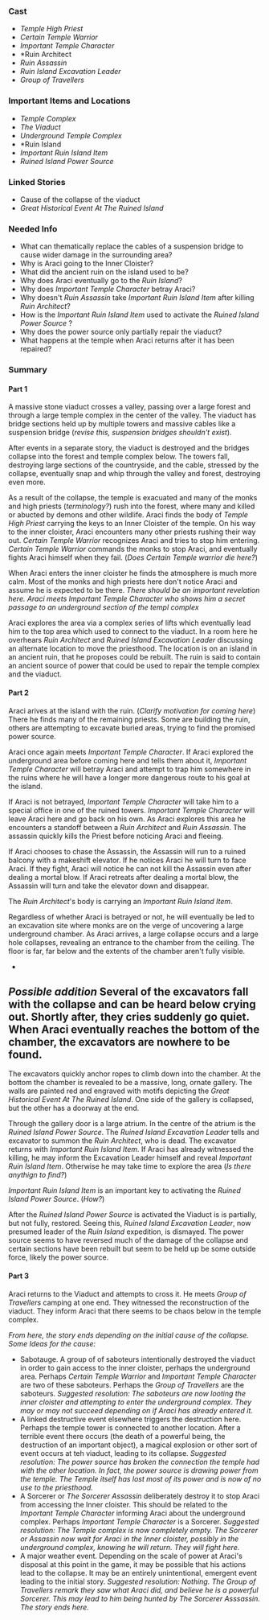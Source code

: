 ### Cast
* *Temple High Priest*
* *Certain Temple Warrior*
* *Important Temple Character*
* *Ruin Architect
* *Ruin Assassin*
* *Ruin Island Excavation Leader*
* *Group of Travellers*

### Important Items and Locations
* *Temple Complex*
* *The Viaduct*
* *Underground Temple Complex*
* *Ruin Island
* *Important Ruin Island Item*
* *Ruined Island Power Source*

### Linked Stories
* Cause of the collapse of the viaduct
* *Great Historical Event At The Ruined Island*

### Needed Info
* What can thematically replace the cables of a suspension bridge to cause wider damage in the surrounding area?
* Why is Araci going to the Inner Cloister?
* What did the ancient ruin on the island used to be? 
* Why does Araci eventually go to the *Ruin Island*?
* Why does *Important Temple Character* betray Araci?
* Why doesn't *Ruin Assassin* take *Important Ruin Island Item* after killing *Ruin Architect*?
* How is the *Important Ruin Island Item* used to activate the *Ruined Island Power Source* ?
* Why does the power source only partially repair the viaduct?
* What happens at the temple when Araci returns after it has been repaired?

### Summary
#### Part 1
A massive stone viaduct crosses a valley, passing over a large forest and through a large temple complex in the center of the valley. The viaduct has bridge sections held up by multiple towers and massive cables like a suspension bridge (*revise this, suspension bridges shouldn't exist*).

After events in a separate story, the viaduct is destroyed and the bridges collapse into the forest and temple complex below. The towers fall, destroying large sections of the countryside, and the cable, stressed by the collapse, eventually snap and whip through the valley and forest, destroying even more.

As a result of the collapse, the temple is exacuated and many of the monks and high priests (*terminology?*) rush into the forest, where many and killed or abucted by demons and other wildlife. Araci finds the body of *Temple High Priest* carrying the keys to an Inner Cloister of the temple. On his way to the inner cloister, Araci encounters many other priests rushing their way out. *Certain Temple Warrior* recognizes Araci and tries to stop him entering. *Certain Temple Warrior* commands the monks to stop Araci, and eventually fights Araci himself when they fail. (*Does Certain Temple warrior die here?*)

When Araci enters the inner cloister he finds the atmosphere is much more calm. Most of the monks and high priests here don't notice Araci and assume he is expected to be there.  *There should be an important revelation here. Araci meets Important Temple Character who shows him a secret passage to an underground section of the templ complex*

Araci explores the area via a complex series of lifts which eventually lead him to the top area which used to connect to the viaduct. In a room here he overhears *Ruin Architect* and *Ruined Island Excavation Leader* discussing an alternate location to move the priesthood. The location is on an island in an ancient ruin, that he proposes could be rebuilt. The ruin is said to contain an ancient source of power that could be used to repair the temple complex and the viaduct.

#### Part 2
Araci arives at the island with the ruin. (*Clarify motivation for coming here*) There he finds many of the remaining priests. Some are building the ruin, others are attempting to excavate buried areas, trying to find the promised power source. 

Araci once again meets *Important Temple Character*. If Araci explored the underground area before coming here and tells them about it, *Important Temple Character* will betray Araci and attempt to trap him somewhere in the ruins where he will have a longer more dangerous route to his goal at the island.

If Araci is not betrayed, *Important Temple Character* will take him to a special office in one of the ruined towers. *Important Temple Character* will leave Araci here and go back on his own. As Araci explores this area he encounters a standoff between a *Ruin Architect* and *Ruin Assassin*. The assassin quickly kills the Priest before noticing Araci and fleeing.

If Araci chooses to chase the Assassin, the Assassin will run to a ruined balcony with a makeshift elevator. If he notices Araci he will turn to face Araci. If they fight, Araci will notice he can not kill the Assassin even after dealing a mortal blow. If Araci retreats after dealing a mortal blow, the Assassin will turn and take the elevator down and disappear.

The *Ruin Architect*'s body is carrying an *Important Ruin Island Item*.

Regardless of whether Araci is betrayed or not, he will eventually be led to an excavation site where monks are on the verge of uncovering a large underground chamber. As Araci arrives, a large collapse occurs and a large hole collapses, revealing an entrance to the chamber from the ceiling. The floor is far, far below and the extents of the chamber aren't fully visible. 

-
*Possible addition* 
Several of the excavators fall with the collapse and can be heard below crying out. Shortly after, they cries suddenly go quiet. When Araci eventually reaches the bottom of the chamber, the excavators are nowhere to be found.
-

The excavators quickly anchor ropes to climb down into the chamber. At the bottom the chamber is revealed to be a massive, long, ornate gallery. The walls are painted red and engraved with motifs depicting the *Great Historical Event At The Ruined Island*. One side of the gallery is collapsed, but the other has a doorway at the end.

Through the gallery door is a large atrium. In the centre of the atrium is the *Ruined Island Power Source*. The *Ruined Island Excavation Leader* tells and excavator to summon the *Ruin Architect*, who is dead. The excavator returns with *Important Ruin Island Item*. If Araci has already witnessed the killing, he may inform the Excavation Leader himself and reveal *Important Ruin Island Item*. Otherwise he may take time to explore the area (*Is there anythign to find?*)

*Important Ruin Island Item* is an important key to activating the *Ruined Island Power Source*. (*How?*)

After the *Ruined Island Power Source* is activated the Viaduct is is partially, but not fully, restored. Seeing this, *Ruined Island Excavation Leader*, now presumed leader of the *Ruin Island* expedition, is dismayed. The power source seems to have reversed much of the damage of the collapse and certain sections have been rebuilt but seem to be held up be some outside force, likely the power source.

#### Part 3
Araci returns to the Viaduct and attempts to cross it.
He meets *Group of Travellers* camping at one end. They witnessed the reconstruction of the viaduct. They inform Araci that there seems to be chaos below in the temple complex.

*From here, the story ends depending on the initial cause of the collapse. Some Ideas for the cause:*
* Sabotauge. A group of of saboteurs intentionally destroyed the viaduct in order to gain access to the inner cloister, perhaps the underground area. Perhaps *Certain Temple Warrior* and *Important Temple Character* are two of these saboteurs. Perhaps the *Group of Travellers* are the saboteurs. *Suggested resolution: The saboteurs are now looting the inner cloister and attempting to enter the underground complex. They may or may not succeed depending on if Araci has already entered it.*
* A linked destructive event elsewhere triggers the destruction here. Perhaps the temple tower is connected to another location. After a terrible event there occurs (the death of a powerful being, the destruction of an important object), a magical explosion or other sort of event occurs at teh viaduct, leading to its collapse. *Suggested resolution: The power source has broken the connection the temple had with the other location. In fact, the power source is drawing power from the temple. The Temple itself has lost most of its power and is now of no use to the priesthood.*
* A Sorcerer or *The Sorcerer Assassin* deliberately destroy it to stop Araci from accessing the Inner cloister. This should be related to the *Important Temple Character* informing Araci about the underground complex. Perhaps *Important Temple Character* is a Sorcerer. *Suggested resolution: The Temple complex is now completely empty. The Sorcerer or Assassin now wait for Araci in the Inner cloister, possibly in the underground complex, knowing he will return. They will fight here.*
* A major weather event. Depending on the scale of power at Araci's disposal at this point in the game, it may be possible that his actions lead to the collapse. It may be an entirely unintentional, emergent event leading to the initial story. *Suggested resolution: Nothing. The Group of Travellers remark they saw what Araci did, and believe he is a powerful Sorcerer. This may lead to him being hunted by The Sorcerer Asssassin. The story ends here.*